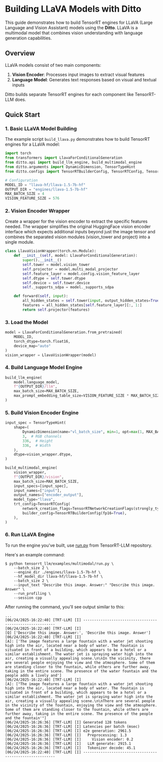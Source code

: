 # Building LLaVA Models with Ditto

This guide demonstrates how to build TensorRT engines for LLaVA (Large Language and Vision Assistant) models using the **Ditto**. LLaVA is a multimodal model that combines vision understanding with language generation capabilities.

## Overview

LLaVA models consist of two main components:
1. **Vision Encoder**: Processes input images to extract visual features
2. **Language Model**: Generates text responses based on visual and textual inputs

Ditto builds separate TensorRT engines for each component like TensorRT-LLM does.

## Quick Start

### 1. Basic LLaVA Model Building

The example script `build_llava.py` demonstrates how to build TensorRT engines for a LLaVA model:

```python
import torch
from transformers import LlavaForConditionalGeneration
from ditto.api import build_llm_engine, build_multimodal_engine
from ditto.arguments import DynamicDimension, TensorTypeHint
from ditto.configs import TensorRTBuilderConfig, TensorRTConfig, TensorRTNetworkCreationFlags

# Configuration
MODEL_ID = "llava-hf/llava-1.5-7b-hf"
OUTPUT_DIR = "engines/llava-1.5-7b-hf"
MAX_BATCH_SIZE = 4
VISION_FEATURE_SIZE = 576
```

### 2. Vision Encoder Wrapper

Create a wrapper for the vision encoder to extract the specific features needed. The wrapper simplifies the original HuggingFace vision encoder interface which expects additional inputs beyond just the image tensor and combines the separated vision modules (vision_tower and project) into a single module.

```python
class LlavaVisionWrapper(torch.nn.Module):
    def __init__(self, model: LlavaForConditionalGeneration):
        super().__init__()
        self.tower = model.vision_tower
        self.projector = model.multi_modal_projector
        self.feature_layer = model.config.vision_feature_layer
        self.dtype = self.tower.dtype
        self.device = self.tower.device
        self._supports_sdpa = model._supports_sdpa

    def forward(self, input):
        all_hidden_states = self.tower(input, output_hidden_states=True).hidden_states
        features = all_hidden_states[self.feature_layer][:, 1:]
        return self.projector(features)
```

### 3. Load the Model

```python
model = LlavaForConditionalGeneration.from_pretrained(
    MODEL_ID, 
    torch_dtype=torch.float16, 
    device_map="auto"
)
vision_wrapper = LlavaVisionWrapper(model)
```

### 4. Build Language Model Engine

```python
build_llm_engine(
    model.language_model,
    f"{OUTPUT_DIR}/llm",
    max_batch_size=MAX_BATCH_SIZE,
    max_prompt_embedding_table_size=VISION_FEATURE_SIZE * MAX_BATCH_SIZE,
)
```

### 5. Build Vision Encoder Engine

```python
input_spec = TensorTypeHint(
    shape=(
        DynamicDimension(name="vl_batch_size", min=1, opt=max(1, MAX_BATCH_SIZE // 2), max=MAX_BATCH_SIZE),
        3,  # RGB channels
        336,  # Height
        336,  # Width
    ),
    dtype=vision_wrapper.dtype,
)

build_multimodal_engine(
    vision_wrapper,
    f"{OUTPUT_DIR}/vision",
    max_batch_size=MAX_BATCH_SIZE,
    input_specs=[input_spec],
    input_names=["input"],
    output_names=["encoder_output"],
    model_type="llava",
    trt_config=TensorRTConfig(
        network_creation_flags=TensorRTNetworkCreationFlags(strongly_typed=False),
        builder_config=TensorRTBuilderConfig(fp16=True),
    ),
)
```

### 6. Run LLaVA Engine

To run the engine you've built, use [run.py](https://github.com/NVIDIA/TensorRT-LLM/blob/v0.19.0/examples/multimodal/run.py) from TensorRT-LLM repository.

Here's an example command:
```shell
$ python tensorrt_llm/examples/multimodal/run.py \
    --batch_size 2 \
    --engine_dir ./engines/llava-1.5-7b-hf \
    --hf_model_dir llava-hf/llava-1.5-7b-hf \
    --batch_size 2 \
    --input_text "Describe this image. Answer:" "Describe this image. Answer" \
    --run_profiling \
    --session cpp
```

After running the command, you'll see output similar to this:
```
...
[06/24/2025-16:22:40] [TRT-LLM] [I] ---------------------------------------------------------
[06/24/2025-16:22:40] [TRT-LLM] [I] 
[Q] ['Describe this image. Answer:', 'Describe this image. Answer']
[06/24/2025-16:22:40] [TRT-LLM] [I] 
[A]: ['The image features a large fountain with a water jet shooting high into the air, located near a body of water. The fountain is situated in front of a building, which appears to be a hotel or a similar establishment. The water jet is spraying water high into the air, creating a visually appealing scene.\n\nIn the vicinity, there are several people enjoying the view and the atmosphere. Some of them are standing closer to the fountain, while others are further away, taking in the entire scene. The presence of the water fountain and the people adds a lively and']
[06/24/2025-16:22:40] [TRT-LLM] [I] 
[A]: ["The image features a large fountain with a water jet shooting high into the air, located near a body of water. The fountain is situated in front of a building, which appears to be a hotel or a similar establishment. The water jet is spraying water high into the air, creating a visually appealing scene.\n\nThere are several people in the vicinity of the fountain, enjoying the view and the atmosphere. Some of them are standing closer to the fountain, while others are further away, taking in the entire scene. The presence of the people and the fountain'"]
[06/24/2025-16:26:36] [TRT-LLM] [I] Generated 128 tokens
[06/24/2025-16:26:36] [TRT-LLM] [I] Latencies per batch (msec)
[06/24/2025-16:26:36] [TRT-LLM] [I] e2e generation: 2961.5
[06/24/2025-16:26:36] [TRT-LLM] [I]   Preprocessing: 1.3
[06/24/2025-16:26:36] [TRT-LLM] [I]     Vision encoder: 0.2
[06/24/2025-16:26:36] [TRT-LLM] [I]   LLM generate: 2915.1
[06/24/2025-16:26:36] [TRT-LLM] [I]   Tokenizer decode: 45.1
[06/24/2025-16:22:40] [TRT-LLM] [I] ---------------------------------------------------------
```

